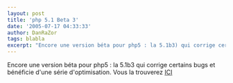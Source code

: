 ```yaml
---
layout: post
title: 'php 5.1 Beta 3'
date: '2005-07-17 04:33:33'
author: DanRaZor
tags: blabla
excerpt: "Encore une version béta pour php5 : la 5.1b3) qui corrige certains bugs et bénéficie d'une série d'optimisation.     \nVous la trouverez [ICI](http://www.php.net/downloads.php#v5.1)"
---
```


Encore une version béta pour php5 : la 5.1b3 qui corrige certains bugs et bénéficie d'une série d'optimisation.
Vous la trouverez [ICI](http://www.php.net/downloads.php#v5.1)
